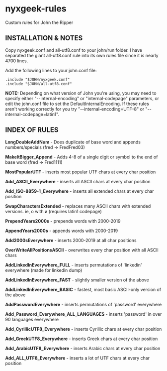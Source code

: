 # nyxgeek-rules
Custom rules for John the Ripper

INSTALLATION & NOTES
------------------------------------
Copy nyxgeek.conf and all-utf8.conf to your john/run folder. I have separated the giant all-utf8.conf rule into its own rules file since it is nearly 4700 lines. 

Add the following lines to your john.conf file:
```
.include "$JOHN/nyxgeek.conf"
.include "$JOHN/all-utf8.conf"
```


**NOTE:** Depending on what version of John you're using, you may need to specify either "--internal-encoding" or "internal-codepage" parameters, or edit the john.conf file to set the DefaultInternalEncoding.  If these rules aren't working correctly for you try "--internal-encoding=UTF-8" or "--internal-codepage=latin1".



INDEX OF RULES
-------------------------------------
**LongDoubleAddNum** - Does duplicate of base word and appends numbers/specials (fred -> FredFred03)

**MakeItBigger_Append** - Adds 4-8 of a single digit or symbol to the end of base word (fred -> Fred1111)

**MostPopularUTF** - inserts most popular UTF chars at every char position

**Add_ASCII_Everywhere** - inserts all ASCII chars at every char position

**Add_ISO-8859-1_Everywhere** - inserts all extended chars at every char position

**SwapCharactersExtended** - replaces many ASCII chars with extended versions. ie, o with ø (requires latin1 codepage)

**PrependYears2000s** - prepends words with 2000-2019

**AppendYears2000s** - appends words with 2000-2019

**Add2000sEverywhere** - inserts 2000-2019 at all char positions

**OverWriteAllPositionsASCII** - overwrites every char position with all ASCII chars

**AddLinkedInEverywhere_FULL** - inserts permutations of 'linkedin' everywhere (made for linkedin dump)

**AddLinkedInEverywhere_FAST** - slightly smaller version of the above

**AddLinkedInEverywhere_BASIC** - fastest, most basic ASCII-only version of the above

**AddPasswordEverywhere** - inserts permutations of 'password' everywhere

**Add_Password_Everywhere_ALL_LANGUAGES** - inserts 'password' in over 90 languages everywhere

**Add_CyrillicUTF8_Everywhere** - inserts Cyrillic chars at every char position

**Add_GreekUTF8_Everywhere** - inserts Greek chars at every char position

**Add_ArabicUTF8_Everywhere** - inserts Arabic chars at every char position

**Add_ALL_UTF8_Everywhere** - inserts a lot of UTF chars at every char position


